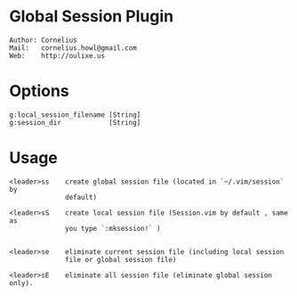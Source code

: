 Global Session Plugin
============================================

    Author: Cornelius
    Mail:   cornelius.howl@gmail.com
    Web:    http://oulixe.us

Options
=======

    g:local_session_filename [String]
    g:session_dir            [String]

Usage
=======

    <leader>ss    create global session file (located in `~/.vim/session` by
                  default)

    <leader>sS    create local session file (Session.vim by default , same as
                  you type `:mksession!` )


    <leader>se    eliminate current session file (including local session
                  file or global session file)

    <leader>sE    eliminate all session file (eliminate global session only).

